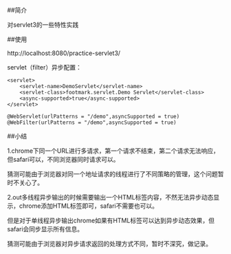 ##简介

对servlet3的一些特性实践

##使用

http://localhost:8080/practice-servlet3/

servlet（filter）异步配置：

	<servlet>
	    <servlet-name>DemoServlet</servlet-name> 
	    <servlet-class>footmark.servlet.Demo Servlet</servlet-class> 
	    <async-supported>true</async-supported> 
	</servlet>

	@WebServlet(urlPatterns = "/demo",asyncSupported = true)
	@WebFilter(urlPatterns = "/demo",asyncSupported = true)




##小结

1.chrome下同一个URL进行多请求，第一个请求不结束，第二个请求无法响应，但safari可以，不同浏览器同时请求可以。

猜测可能由于浏览器对同一个地址请求的线程进行了不同策略的管理，这个问题暂时不关心了。

2.out多线程异步输出的时候需要输出一个HTML标签内容，不然无法异步动态显示，chrome添加HTML标签即可，safari不需要也可以。

但是对于单线程异步输出chrome如果有HTML标签可以达到异步动态效果，但safari会同步显示所有信息。

猜测可能由于浏览器对异步请求返回的处理方式不同，暂时不深究，做记录。
